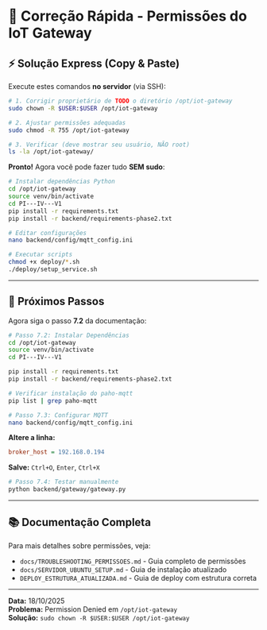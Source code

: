 # 🚀 Correção Rápida - Permissões do IoT Gateway

## ⚡ Solução Express (Copy & Paste)

Execute estes comandos **no servidor** (via SSH):

```bash
# 1. Corrigir proprietário de TODO o diretório /opt/iot-gateway
sudo chown -R $USER:$USER /opt/iot-gateway

# 2. Ajustar permissões adequadas
sudo chmod -R 755 /opt/iot-gateway

# 3. Verificar (deve mostrar seu usuário, NÃO root)
ls -la /opt/iot-gateway/
```

**Pronto!** Agora você pode fazer tudo **SEM sudo**:

```bash
# Instalar dependências Python
cd /opt/iot-gateway
source venv/bin/activate
cd PI---IV---V1
pip install -r requirements.txt
pip install -r backend/requirements-phase2.txt

# Editar configurações
nano backend/config/mqtt_config.ini

# Executar scripts
chmod +x deploy/*.sh
./deploy/setup_service.sh
```

---

## 🎯 Próximos Passos

Agora siga o passo **7.2** da documentação:

```bash
# Passo 7.2: Instalar Dependências
cd /opt/iot-gateway
source venv/bin/activate
cd PI---IV---V1

pip install -r requirements.txt
pip install -r backend/requirements-phase2.txt

# Verificar instalação do paho-mqtt
pip list | grep paho-mqtt
```

```bash
# Passo 7.3: Configurar MQTT
nano backend/config/mqtt_config.ini
```

**Altere a linha:**
```ini
broker_host = 192.168.0.194
```

**Salve:** `Ctrl+O`, `Enter`, `Ctrl+X`

```bash
# Passo 7.4: Testar manualmente
python backend/gateway/gateway.py
```

---

## 📚 Documentação Completa

Para mais detalhes sobre permissões, veja:
- `docs/TROUBLESHOOTING_PERMISSOES.md` - Guia completo de permissões
- `docs/SERVIDOR_UBUNTU_SETUP.md` - Guia de instalação atualizado
- `DEPLOY_ESTRUTURA_ATUALIZADA.md` - Guia de deploy com estrutura correta

---

**Data:** 18/10/2025  
**Problema:** Permission Denied em `/opt/iot-gateway`  
**Solução:** `sudo chown -R $USER:$USER /opt/iot-gateway`
